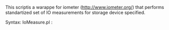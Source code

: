 This scriptis a warappe for iometer (http://www.iometer.org/) that performs standartized set of IO measurements for storage device specified.

Syntax: IoMeasure.pl <disk letter>: <results file name>


